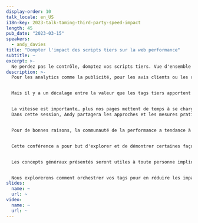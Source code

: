 ```yaml
---
display-order: 10
talk_locale: en_US
i18n-key: 2023-talk-taming-third-party-speed-impact
length: 45
pub_date: "2023-03-15"
speakers:
  - andy_davies
title: "Dompter l'impact des scripts tiers sur la web performance"
subtitle: ~
excerpt: >-
  Ne perdez pas le contrôle, domptez vos scripts tiers. Vue d'ensemble des défis et des moyens de les surmonter.
description: >-
  Pour les analytics comme la publicité, pour les avis clients ou les recommandations, et pour bien plus encore, nous nous appuyons sur des tags tierces pour des aspects essentiels de nos sites.


  Mais il y a un décalage entre la valeur que les tags tiers apportent et ce qu'ils coûtent.


  La vitesse est importante… plus nos pages mettent de temps à se charger, moins on a d'engagement, de pages vues, de conversions et de revenus.  
  Dans cette session, Andy partagera les approches et les mesures pratiques qu'il utilise pour aider ses clients à réduire l'impact des tags sur la rapidité de l'expérience des visiteurs.


  Pour de bonnes raisons, la communauté de la performance a tendance à avoir une vision très négative des tags tiers, mais qu'on les aime ou qu'on les déteste, elles font partie de nos sites.


  Cette conférence a pour but d'explorer et de démontrer certaines façons de les gérer et de réduire leur impact sur la vitesse du site.


  Les concepts généraux présentés seront utiles à toute personne impliquée dans la gestion de sites et de tags tiers. Certains concepts nécessiteront des connaissances techniques sur le fonctionnement des réseaux et des navigateurs, mais d'autres pourront être utilisés par les personnes qui ajoutent des tags à l'aide d'un <span lang="en>Tag Manager</span>.


  Nous explorerons comment orchestrer vos tags pour en réduire les impacts, puis couvriront comment débogguer et garder ces tags sous contrôle.
slides:
  name: ~
  url: ~
video:
  name: ~
  url: ~
---
```

